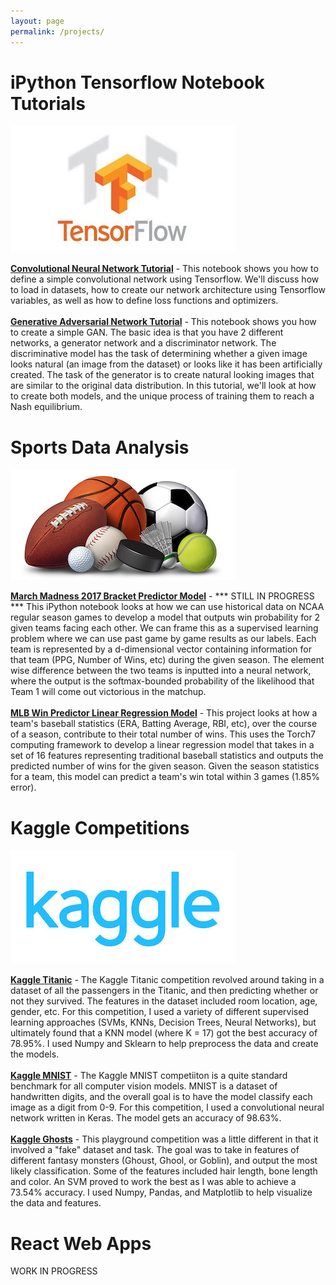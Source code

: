 ```yaml
---
layout: page
permalink: /projects/
---
```


iPython Tensorflow Notebook Tutorials
====================
![](/assets/tf.jpg) 

<a href="https://github.com/adeshpande3/TensorflowStuff/blob/master/ConvolutionalNeuralNet.ipynb" target="_blank">**Convolutional Neural Network Tutorial**</a> - This notebook shows you how to define a simple convolutional network using Tensorflow. We'll discuss how to load in datasets, how to create our network architecture using Tensorflow variables, as well as how to define loss functions and optimizers. 
<br><br><a href="https://github.com/adeshpande3/Generative-Adversarial-Networks" target="_blank">**Generative Adversarial Network Tutorial**</a> - This notebook shows you how to create a simple GAN. The basic idea is that you have 2 different networks, a generator network and a discriminator network. The discriminative model has the task of determining whether a given image looks natural (an image from the dataset) or looks like it has been artificially created. The task of the generator is to create natural looking images that are similar to the original data distribution. In this tutorial, we'll look at how to create both models, and the unique process of training them to reach a Nash equilibrium. 

Sports Data Analysis
====================
![](/assets/sports.jpg) 

<a href="https://github.com/adeshpande3/March-Madness-2017/blob/master/March%20Madness%202017.ipynb" target="_blank">**March Madness 2017 Bracket Predictor Model**</a> - *** STILL IN PROGRESS *** This iPython notebook looks at how we can use historical data on NCAA regular season games to develop a model that outputs win probability for 2 given teams facing each other. We can frame this as a supervised learning problem where we can use past game by game results as our labels. Each team is represented by a d-dimensional vector containing information for that team (PPG, Number of Wins, etc) during the given season. The element wise difference between the two teams is inputted into a neural network, where the output is the softmax-bounded probability of the likelihood that Team 1 will come out victorious in the matchup. 
<br><br><a href="https://github.com/adeshpande3/MLB_Win_Predictor/blob/master/BaseballWinPredictor.lua" target="_blank">**MLB Win Predictor Linear Regression Model**</a> - This project looks at how a team's baseball statistics (ERA, Batting Average, RBI, etc), over the course of a season, contribute to their total number of wins. This uses the Torch7 computing framework to develop a linear regression model that takes in a set of 16 features representing traditional baseball statistics and outputs the predicted number of wins for the given season. Given the season statistics for a team, this model can predict a team's win total within 3 games (1.85% error). 

Kaggle Competitions
====================
![](/assets/kaggle.jpg) 

<a href="https://github.com/adeshpande3/KaggleTitanic" target="_blank">**Kaggle Titanic**</a> - The Kaggle Titanic competition revolved around taking in a dataset of all the passengers in the Titanic, and then predicting whether or not they survived. The features in the dataset included room location, age, gender, etc. For this competition, I used a variety of different supervised learning approaches (SVMs, KNNs, Decision Trees, Neural Networks), but ultimately found that a KNN model (where K = 17) got the best accuracy of 78.95%. I used Numpy and Sklearn to help preprocess the data and create the models. 
<br><br><a href="https://github.com/adeshpande3/Kaggle-MNIST" target="_blank">**Kaggle MNIST**</a> - The Kaggle MNIST competiiton is a quite standard benchmark for all computer vision models. MNIST is a dataset of handwritten digits, and the overall goal is to have the model classify each image as a digit from 0-9. For this competition, I used a convolutional neural network written in Keras. The model gets an accuracy of 98.63%.
<br><br><a href="https://github.com/adeshpande3/KaggleGhosts" target="_blank">**Kaggle Ghosts**</a> - This playground competition was a little different in that it involved a "fake" dataset and task. The goal was to take in features of different fantasy monsters (Ghoust, Ghool, or Goblin), and output the most likely classification. Some of the features included hair length, bone length and color. An SVM proved to work the best as I was able to achieve a 73.54% accuracy. I used Numpy, Pandas, and Matplotlib to help visualize the data and features. 

React Web Apps
====================

WORK IN PROGRESS 


